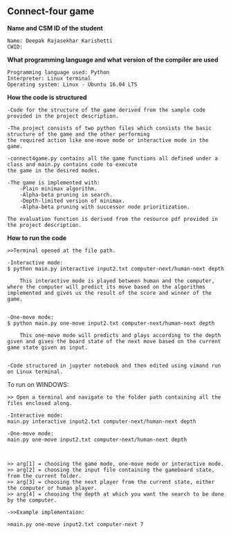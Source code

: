 ## Connect-four game


**Name and CSM ID of the student**

	Name: Deepak Rajasekhar Karishetti
	CWID: 


**What programming language and what version of the compiler are used**

	Programming language used: Python
	Interpreter: Linux terminal
	Operating system: Linux - Ubuntu 16.04 LTS


**How the code is structured**

	-Code for the structure of the game derived from the sample code provided in the project description.

	-The project consists of two python files which consists the basic structure of the game and the other performing
	the required action like one-move mode or interactive mode in the game.

	-connect4game.py contains all the game functions all defined under a class and main.py contains code to execute
	the game in the desired modes.

	-The game is implemented with:
		-Plain minimax algorithm.
		-Alpha-beta pruning in search.
		-Depth-limited version of minimax.
		-Alpha-beta pruning with successor node prioritization.

	The evaluation function is derived from the resource pdf provided in the project description.


**How to run the code**

	>>Terminal opened at the file path.

	-Interactive mode:
	$ python main.py interactive input2.txt computer-next/human-next depth
		
		This interactive mode is played between human and the computer, where the computer will predict its move based on the algorithms implemented and gives us the result of the score and winner of the game.


	-One-move mode:
	$ python main.py one-move input2.txt computer-next/human-next depth

		This one-move mode will predicts and plays according to the depth given and gives the board state of the next move based on the current game state given as input.

	
	-Code structured in jupyter notebook and then edited using vimand run on Linux terminal.

To run on WINDOWS:

	>> Open a terminal and navigate to the folder path containing all the files enclosed along.

	-Interactive mode:
	main.py interactive input2.txt computer-next/human-next depth

	-One-move mode:
	main.py one-move input2.txt computer-next/human-next depth



	>> arg[1] = choosing the game mode, one-move mode or interactive mode.
	>> arg[2] = choosing the input file containing the gameboard state, from the current folder.
	>> arg[3] = choosing the next player from the current state, either the computer or human player.
	>> arg[4] = choosing the depth at which you want the search to be done by the computer.

	->>Example implementaion:

	>main.py one-move input2.txt computer-next 7
